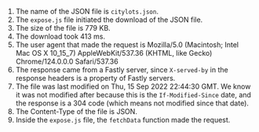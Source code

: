 1. The name of the JSON file is `citylots.json`.
2. The `expose.js` file initiated the download of the JSON file.
3. The size of the file is 779 KB.
4. The download took 413 ms.
5. The user agent that made the request is Mozilla/5.0 (Macintosh; Intel Mac OS X 10_15_7) AppleWebKit/537.36 (KHTML, like Gecko) Chrome/124.0.0.0 Safari/537.36
6. The response came from a Fastly server, since `X-served-by` in the response headers is a property of Fastly servers.
7. The file was last modified on Thu, 15 Sep 2022 22:44:30 GMT. We know it was not modified after because this is the `If-Modified-Since` date, and the response is a 304 code (which means not modified since that date).
8. The Content-Type of the file is JSON.
9. Inside the `expose.js` file, the `fetchData` function made the request.
